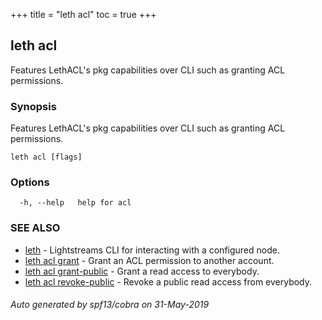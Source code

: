 +++
title = "leth acl"
toc = true
+++
## leth acl

Features LethACL's pkg capabilities over CLI such as granting ACL permissions.

### Synopsis

Features LethACL's pkg capabilities over CLI such as granting ACL permissions.

```
leth acl [flags]
```

### Options

```
  -h, --help   help for acl
```

### SEE ALSO

* [leth](/cli-docs/leth/)	 - Lightstreams CLI for interacting with a configured node.
* [leth acl grant](/cli-docs/leth/acl/grant/)	 - Grant an ACL permission to another account.
* [leth acl grant-public](/cli-docs/leth/acl/grant-public/)	 - Grant a read access to everybody.
* [leth acl revoke-public](/cli-docs/leth/acl/revoke-public/)	 - Revoke a public read access from everybody.

###### Auto generated by spf13/cobra on 31-May-2019
